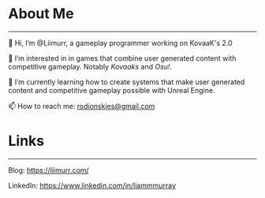 # About Me
_______
👋 Hi, I’m @Liimurr, a gameplay programmer working on KovaaK's 2.0

👀 I’m interested in in games that combine user generated content with competitive gameplay. Notably *Kovaaks* and *Osu!*. 
 
🌱 I’m currently learning how to create systems that make user generated content and competitive gameplay possible with Unreal Engine.

📫 How to reach me: rodionskies@gmail.com

# Links
_______

Blog: https://liimurr.com/

LinkedIn: https://www.linkedin.com/in/liammmurray

<!---
Liimurr/Liimurr is a ✨ special ✨ repository because its `README.md` (this file) appears on your GitHub profile.
You can click the Preview link to take a look at your changes.
--->
